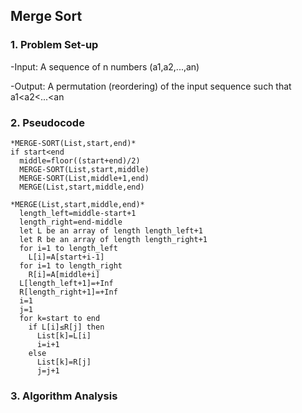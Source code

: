 ## Merge Sort
### 1. Problem Set-up

-Input: A sequence of n numbers (a1,a2,...,an)

-Output: A permutation (reordering) of the input sequence such
that a1<a2<...<an
### 2. Pseudocode
```
*MERGE-SORT(List,start,end)*
if start<end
  middle=floor((start+end)/2)
  MERGE-SORT(List,start,middle)
  MERGE-SORT(List,middle+1,end)
  MERGE(List,start,middle,end)
```
```
*MERGE(List,start,middle,end)*
  length_left=middle-start+1
  length_right=end-middle
  let L be an array of length length_left+1
  let R be an array of length length_right+1
  for i=1 to length_left
    L[i]=A[start+i-1]
  for i=1 to length_right
    R[i]=A[middle+i]
  L[length_left+1]=+Inf
  R[length_right+1]=+Inf
  i=1
  j=1
  for k=start to end
    if L[i]≤R[j] then
      List[k]=L[i]
      i=i+1
    else
      List[k]=R[j]
      j=j+1
```
### 3. Algorithm Analysis
